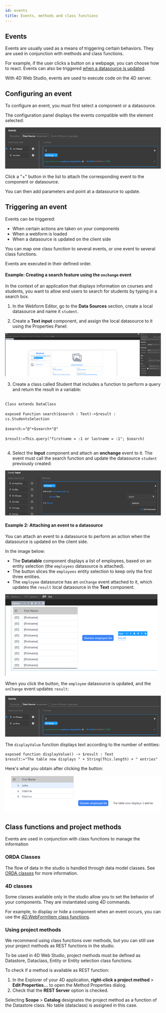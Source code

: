 ```yaml
---
id: events
title: Events, methods and class functions
---
```


## Events

Events are usually used as a means of triggering certain behaviors. They are used in conjunction with methods and class functions. 

For example, if the user clicks a button on a webpage, you can choose how to react.
Events can also be triggered [when a datasource is updated](#example-2-attaching-an-event-to-a-datasource). 

With 4D Web Studio, events are used to execute code on the 4D server.

## Configuring an event

To configure an event, you must first select a component or a datasource.

The configuration panel displays the events compatible with the element selected:

![event-datasource-event](img/event-datasource-event.png)

Click a "+" button in the list to attach the corresponding event to the component or datasource.

You can then add parameters and point at a datasource to update.

## Triggering an event

Events can be triggered: 

* When certain actions are taken on your components 
* When a webform is loaded
* When a datasource is updated on the client side

You can map one class function to several events, or one event to several class functions. 

Events are executed in their defined order.

#### Example: Creating a search feature using the `onchange` event

In the context of an application that displays information on courses and students, you want to allow end users to search for students by typing in a search box.

1. In the Webform Editor, go to the **Data Sources** section, create a local datasource and name it `student`. 

2. Create a **Text input** component, and assign the local datasource to it using the Properties Panel:

![search](img/search-component.png)

3. Create a class called Student that includes a function to perform a query and return the result in a variable:

```4d

Class extends DataClass

exposed Function search($search : Text)->$result : cs.StudentsSelection
	
$search:="@"+$search+"@"
	
$result:=This.query("firstname = :1 or lastname = :1"; $search)
    
```

4. Select the **Input** component and attach an **onchange** event to it. The event must call the search function and update the datasource `student` previously created:

![search](img/search-event.png)

#### Example 2: Attaching an event to a datasource

You can attach an event to a datasource to perform an action when the datasource is updated on the client side.

In the image below: 

* The **Datatable** component displays a list of employees, based on an entity selection (the `employees` datasource is attached).
* The button slices the `employees` entity selection to keep only the first three entities.
* The `employee` datasource has an `onChange` event attached to it, which updates the `result` local datasource in the **Text** component.

![event-datasource](img/event-datasource.png)

When you click the button, the `employee` datasource is updated, and the `onChange` event updates `result`:

![event-datasource-event](img/event-datasource-event.png)

The `displayValue` function displays text according to the number of entities: 

```4d 
exposed function displayValue() -> $result : Text
$result:="The table now displays " + String(This.length) + " entries"
```

Here's what you obtain after clicking the button:

![event-datasource-result](img/event-datasource-result.png)

## Class functions and project methods

Events are used in conjunction with class functions to manage the information

### ORDA Classes

The flow of data in the studio is handled through data model classes. See [ORDA classes](https://developer.4d.com/docs/en/ORDA/ordaClasses.html) for more information.

### 4D classes

Some classes available only in the studio allow you to set the behavior of your components. They are instantiated using 4D commands.

For example, to display or hide a component when an event occurs, you can use the [4D.WebFormItem class functions](API/WebFormItemClass.md).

### Using project methods

We recommend using class functions over methods, but you can still use your project methods as REST functions in the studio.

To be used in 4D Web Studio, project methods must be defined as Datastore, Dataclass, Entity or Entity selection class functions. 

To check if a method is available as REST function: 
1. In the Explorer of your 4D application, **right-click a project method** > **Edit Properties...** to open the Method Properties dialog. 
2. Check that the **REST Server** option is checked.

Selecting **Scope** > **Catalog** designates the project method as a function of the Datastore class. No table (dataclass) is assigned in this case.



